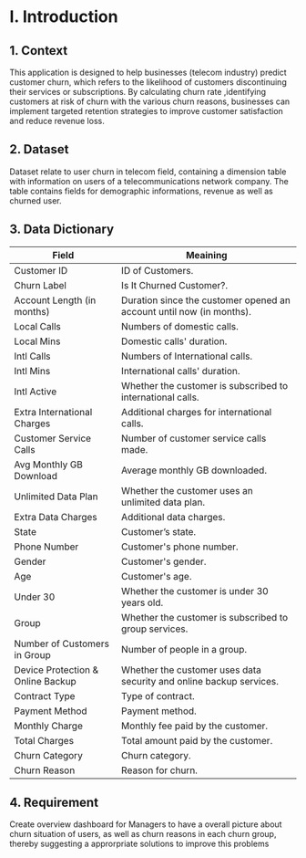 # I. Introduction
## 1. Context
This application is designed to help businesses (telecom industry) predict customer churn, which refers to the likelihood of customers discontinuing their services or subscriptions. By calculating churn rate ,identifying customers at risk of churn with the various churn reasons, businesses can implement targeted retention strategies to improve customer satisfaction and reduce revenue loss.
## 2. Dataset
Dataset relate to user churn in telecom field, containing a dimension table with information on users of a telecommunications network company. The table contains fields for demographic informations, revenue as well as churned user.
## 3. Data Dictionary
|Field|Meaining|
|-|-|
|Customer ID|ID of Customers.|
|Churn Label|Is It Churned Customer?.|
|Account Length (in months)|Duration since the customer opened an account until now (in months).|
|Local Calls|Numbers of domestic calls.|
|Local Mins|Domestic calls' duration.|
|Intl Calls|Numbers of International calls.|
|Intl Mins|International calls' duration.|
|Intl Active|Whether the customer is subscribed to international calls.|
|Extra International Charges|Additional charges for international calls.|
|Customer Service Calls|Number of customer service calls made.|
|Avg Monthly GB Download|Average monthly GB downloaded.|
|Unlimited Data Plan|Whether the customer uses an unlimited data plan.|
|Extra Data Charges| Additional data charges.|
|State|Customer’s state.|
|Phone Number|Customer's phone number.|
|Gender|Customer's gender.|
|Age|Customer's age.|
|Under 30|Whether the customer is under 30 years old.|
|Group|Whether the customer is subscribed to group services.|
|Number of Customers in Group|Number of people in a group.|
|Device Protection & Online Backup|Whether the customer uses data security and online backup services.|
|Contract Type|Type of contract.|
|Payment Method|Payment method.|
|Monthly Charge|Monthly fee paid by the customer.|
|Total Charges|Total amount paid by the customer.|
|Churn Category|Churn category.|
|Churn Reason|Reason for churn.|
## 4. Requirement
Create overview dashboard for Managers to have a overall picture about churn situation of users, as well as churn reasons in each churn group, thereby suggesting a approrpriate solutions to improve this problems
  
